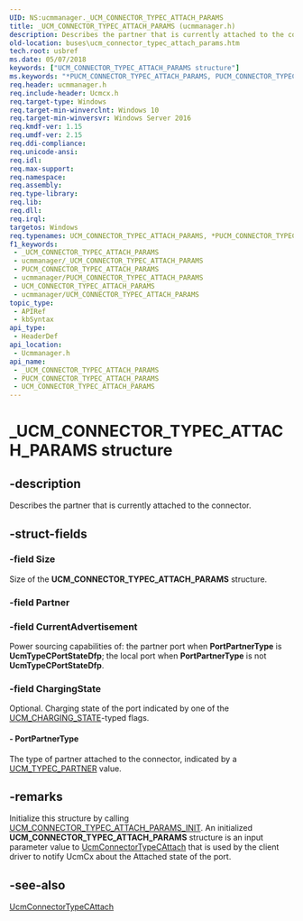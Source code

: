 ```yaml
---
UID: NS:ucmmanager._UCM_CONNECTOR_TYPEC_ATTACH_PARAMS
title: _UCM_CONNECTOR_TYPEC_ATTACH_PARAMS (ucmmanager.h)
description: Describes the partner that is currently attached to the connector.
old-location: buses\ucm_connector_typec_attach_params.htm
tech.root: usbref
ms.date: 05/07/2018
keywords: ["UCM_CONNECTOR_TYPEC_ATTACH_PARAMS structure"]
ms.keywords: "*PUCM_CONNECTOR_TYPEC_ATTACH_PARAMS, PUCM_CONNECTOR_TYPEC_ATTACH_PARAMS, PUCM_CONNECTOR_TYPEC_ATTACH_PARAMS structure pointer [Buses], UCM_CONNECTOR_TYPEC_ATTACH_PARAMS, UCM_CONNECTOR_TYPEC_ATTACH_PARAMS structure [Buses], _UCM_CONNECTOR_TYPEC_ATTACH_PARAMS, buses.ucm_connector_typec_attach_params, ucmmanager/PUCM_CONNECTOR_TYPEC_ATTACH_PARAMS, ucmmanager/UCM_CONNECTOR_TYPEC_ATTACH_PARAMS"
req.header: ucmmanager.h
req.include-header: Ucmcx.h
req.target-type: Windows
req.target-min-winverclnt: Windows 10
req.target-min-winversvr: Windows Server 2016
req.kmdf-ver: 1.15
req.umdf-ver: 2.15
req.ddi-compliance: 
req.unicode-ansi: 
req.idl: 
req.max-support: 
req.namespace: 
req.assembly: 
req.type-library: 
req.lib: 
req.dll: 
req.irql: 
targetos: Windows
req.typenames: UCM_CONNECTOR_TYPEC_ATTACH_PARAMS, *PUCM_CONNECTOR_TYPEC_ATTACH_PARAMS
f1_keywords:
 - _UCM_CONNECTOR_TYPEC_ATTACH_PARAMS
 - ucmmanager/_UCM_CONNECTOR_TYPEC_ATTACH_PARAMS
 - PUCM_CONNECTOR_TYPEC_ATTACH_PARAMS
 - ucmmanager/PUCM_CONNECTOR_TYPEC_ATTACH_PARAMS
 - UCM_CONNECTOR_TYPEC_ATTACH_PARAMS
 - ucmmanager/UCM_CONNECTOR_TYPEC_ATTACH_PARAMS
topic_type:
 - APIRef
 - kbSyntax
api_type:
 - HeaderDef
api_location:
 - Ucmmanager.h
api_name:
 - _UCM_CONNECTOR_TYPEC_ATTACH_PARAMS
 - PUCM_CONNECTOR_TYPEC_ATTACH_PARAMS
 - UCM_CONNECTOR_TYPEC_ATTACH_PARAMS
---
```


# _UCM_CONNECTOR_TYPEC_ATTACH_PARAMS structure


## -description

Describes the partner that is currently attached to the connector.

## -struct-fields

### -field Size

Size of the <b>UCM_CONNECTOR_TYPEC_ATTACH_PARAMS</b> structure.

### -field Partner

### -field CurrentAdvertisement

Power sourcing capabilities of: the partner port when <b>PortPartnerType</b> is <b>UcmTypeCPortStateDfp</b>; the local port when <b>PortPartnerType</b> is not <b>UcmTypeCPortStateDfp</b>.

### -field ChargingState

Optional. Charging state of the port indicated by one of the <a href="/windows-hardware/drivers/ddi/ucmtypes/ne-ucmtypes-_ucm_charging_state">UCM_CHARGING_STATE</a>-typed flags. 


#### - PortPartnerType

The type of partner attached to the connector, indicated by a <a href="/windows-hardware/drivers/ddi/ucmtypes/ne-ucmtypes-_ucm_typec_partner">UCM_TYPEC_PARTNER</a> value.

## -remarks

Initialize this structure by calling <a href="/windows-hardware/drivers/ddi/ucmmanager/nf-ucmmanager-ucm_connector_typec_attach_params_init">UCM_CONNECTOR_TYPEC_ATTACH_PARAMS_INIT</a>. An initialized <b>UCM_CONNECTOR_TYPEC_ATTACH_PARAMS</b> structure is an input parameter value to <a href="/windows-hardware/drivers/ddi/ucmmanager/nf-ucmmanager-ucmconnectortypecattach">UcmConnectorTypeCAttach</a> that is used by the client driver to notify UcmCx about the Attached state of the port.

## -see-also

<a href="/windows-hardware/drivers/ddi/ucmmanager/nf-ucmmanager-ucmconnectortypecattach">UcmConnectorTypeCAttach</a>

